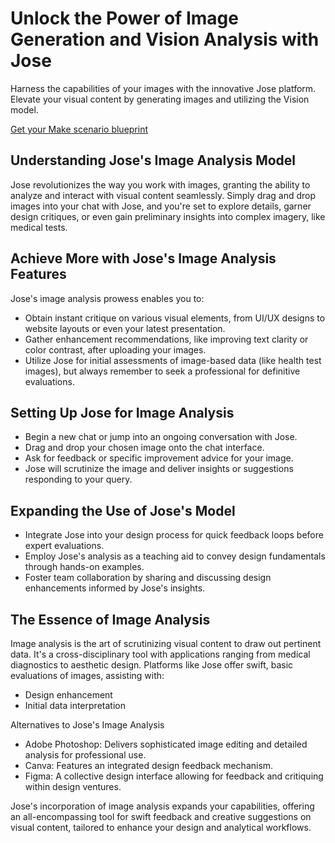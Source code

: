 Unlock the Power of Image Generation and Vision Analysis with Jose
=====================================================

Harness the capabilities of your images with the innovative Jose platform. Elevate your visual content by generating images and utilizing the Vision model.

[Get your Make scenario blueprint](#)

Understanding Jose's Image Analysis Model
-----------------------------------------

Jose revolutionizes the way you work with images, granting the ability to analyze and interact with visual content seamlessly. Simply drag and drop images into your chat with Jose, and you're set to explore details, garner design critiques, or even gain preliminary insights into complex imagery, like medical tests.

Achieve More with Jose's Image Analysis Features
------------------------------------------------

Jose's image analysis prowess enables you to:

*   Obtain instant critique on various visual elements, from UI/UX designs to website layouts or even your latest presentation.
*   Gather enhancement recommendations, like improving text clarity or color contrast, after uploading your images.
*   Utilize Jose for initial assessments of image-based data (like health test images), but always remember to seek a professional for definitive evaluations.

Setting Up Jose for Image Analysis
----------------------------------

*   Begin a new chat or jump into an ongoing conversation with Jose.
*   Drag and drop your chosen image onto the chat interface.
*   Ask for feedback or specific improvement advice for your image.
*   Jose will scrutinize the image and deliver insights or suggestions responding to your query.

Expanding the Use of Jose's Model
--------------------------------

*   Integrate Jose into your design process for quick feedback loops before expert evaluations.
*   Employ Jose's analysis as a teaching aid to convey design fundamentals through hands-on examples.
*   Foster team collaboration by sharing and discussing design enhancements informed by Jose's insights.

The Essence of Image Analysis
-----------------------------

Image analysis is the art of scrutinizing visual content to draw out pertinent data. It's a cross-disciplinary tool with applications ranging from medical diagnostics to aesthetic design. Platforms like Jose offer swift, basic evaluations of images, assisting with:

*   Design enhancement
*   Initial data interpretation

Alternatives to Jose's Image Analysis

*   Adobe Photoshop: Delivers sophisticated image editing and detailed analysis for professional use.
*   Canva: Features an integrated design feedback mechanism.
*   Figma: A collective design interface allowing for feedback and critiquing within design ventures.

Jose's incorporation of image analysis expands your capabilities, offering an all-encompassing tool for swift feedback and creative suggestions on visual content, tailored to enhance your design and analytical workflows.
